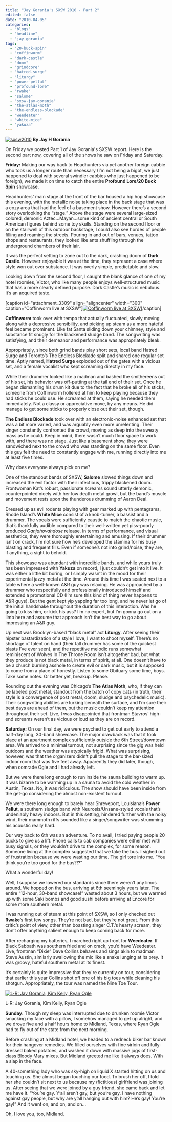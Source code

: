 ```yaml
---
title: "Jay Gorania's SXSW 2010 - Part 2"
edited: false
date: "2010-04-05"
categories:
  - "blogs"
  - "headline"
  - "jay_gorania"
tags:
  - "20-buck-spin"
  - "coffinworm"
  - "dark-castle"
  - "doom"
  - "grindcore"
  - "hatred-surge"
  - "liturgy"
  - "power-pellut"
  - "profound-lore"
  - "rwake"
  - "salome"
  - "sxsw-jay-gorania"
  - "the-atlas-moth"
  - "the-endless-blockade"
  - "weedeater"
  - "white-mice"
  - "yakuza"
---
```


[![sxsw2010](http://www.hellbound.ca/wp-content/uploads/2010/04/sxsw2010.jpg "sxsw2010")](http://www.hellbound.ca/wp-content/uploads/2010/04/sxsw2010.jpg) **By Jay H Gorania**

On Friday we posted Part 1 of Jay Gorania's SXSW report. Here is the second part now, covering all of the shows he saw on Friday and Saturday.

**Friday:** Making our way back to Headhunters via yet another foreign cabbie who took us a longer route than necessary (I’m not being a bigot, we just happened to deal with several swindler cabbies who just happened to be foreign), we made it on time to catch the entire **Profound Lore/20 Buck Spin** showcase.

Headhunters' main stage at the front of the bar housed a hip hop showcase this evening, with the metallic noise taking place in the back stage that was a cozy area that had the feel of a basement show. However there’s a second story overlooking the “stage.” Above the stage were several large-sized colored, demonic Aztec…Mayan…some kind of ancient central or South American figures behind some toy skulls. Standing on the second floor or on the stairwell of this outdoor backstage, I could also see hordes of people filling and roaming the streets. Pouring in and out of bars, venues, tattoo shops and restaurants, they looked like ants shuffling through the underground chambers of their lair.

It was the perfect setting to zone out to the dark, crashing doom of **Dark Castle**. However enjoyable it was at the time, they represent a case where style won out over substance. It was overly simple, predictable and slow.

Looking down from the second floor, I caught the blank glance of one of my hotel roomies, Victor, who like many people enjoys well-structured music that has a more clearly defined purpose. Dark Castle’s music is nebulous. It’s an acquired taste.

\[caption id="attachment\_3309" align="aligncenter" width="300" caption="Coffinworm live at SXSW"\][![Coffinworm live at SXSW](http://www.hellbound.ca/wp-content/uploads/2010/04/DSCF0333_resized-300x225.jpg "DSCF0333_resized")](http://www.hellbound.ca/wp-content/uploads/2010/04/DSCF0333_resized.jpg)\[/caption\]

**Coffinworm** took over with tempo that actually fluctuated, slowly moving along with a depressive sensibility, and picking up steam as a more hateful feel became prominent. Like fat Santa sliding down your chimney, style and substance fit snugly for the blackened sludge band. The songwriting was satisfying, and their demeanor and performance was appropriately bleak.

Appropriately, since both grind bands play short sets, local band Hatred Surge and Toronto’s The Endless Blockade split and shared one regular set time. Aptly named, **Hatred Surge** exploded out of the gates with a vicious set, and a female vocalist who kept screaming directly in my face.

While their drummer looked like a madman and bashed the smithereens out of his set, his behavior was off-putting at the tail end of their set. Once he began dismantling his drum kit due to the fact that he broke all of his sticks, someone from Coffinworm hollered at him to keep playing because they had sticks he could use. He screamed at them, saying he needed them immediately. Not a classy or appreciative move, by any means. He did manage to get some sticks to properly close out their set, though.

**The Endless Blockade** took over with an electronic-noise enhanced set that was a bit more varied, and was arguably even more unrelenting. Their singer constantly confronted the crowd, moving as deep into the sweaty mass as he could. Keep in mind, there wasn’t much floor space to work with, and there was no stage. Just like a basement show, they were sandwiched next to the crowd who was standing on the same floor. Even this guy felt the need to constantly engage with me, running directly into me at least five times.

Why does everyone always pick on me?

One of the standout bands of SXSW, **Salome** slowed things down and increased the evil factor with their infectious, trippy blackened doom. Frontwoman Kat’s robust, passionate screams sound utterly demonic, counterpointed nicely with her low death metal growl, but the band’s muscle and movement rests upon the thunderous drumming of Aaron Deal.

Dressed up as evil rodents playing with gear marked up with pentagrams, Rhode Island’s **White Mice** consist of a knob-turner, a bassist and a drummer. The vocals were sufficiently caustic to match the chaotic music, that’s thankfully audible compared to their well-written yet piss-poorly produced _Ganjahovahdose_ release. In terms of performance, and visual aesthetics, they were thoroughly entertaining and amusing. If their drummer isn’t on crack, I’m not sure how he’s developed the stamina for his busy blasting and frequent fills. Even if someone’s not into grind/noise, they are, if anything, a sight to behold.

This showcase was abundant with incredible bands, and while yours truly has been impressed with **Yakuza** on record, I just couldn’t get into it live. It was either a little bit boring, or I simply wasn’t in the mood for their experimental jazzy metal at the time. Around this time I was seated next to a table where a well-known A&R guy was relaxing. He was approached by a drummer who respectfully and professionally introduced himself and extended a promotional CD (I’m sure this kind of thing never happens to A&R guys). But the gent kept yip yapping far too long, and he never let go of the initial handshake throughout the duration of this interaction. Was he going to kiss him, or kick his ass? I’m no expert, but I’m gonna go out on a limb here and assume that approach isn’t the best way to go about impressing an A&R guy.

Up next was Brooklyn-based “black metal” act **Liturgy**. After seeing their hipster bastardization of a style I love, I want to shoot myself. There’s no shortage of talent on hand (their tall drummer has some of the quickest blasts I’ve ever seen), and the repetitive melodic runs somewhat reminiscent of Wolves In The Throne Room isn’t altogether bad, but what they produce is not black metal, in terms of spirit, at all. One doesn’t have to be a church burning asshole to create evil or dark music, but it is supposed to come from a place of honestly. Listen to some Obituary some time, boys. Take some notes. Or better yet, breakup. Please.

Rounding out the evening was Chicago’s **The Atlas Moth**, who, if they can be labeled post metal, standout from the batch of copy cats (in truth, their style is a convergence of post metal, doom, sludge and psychedelic music). Their songwriting abilities are lurking beneath the surface, and I’m sure their best days are ahead of them, but the music couldn’t keep my attention throughout their set. Live, I was disappointed that frontman Stavros’ high-end screams weren’t as vicious or loud as they are on record.

**Saturday:** On our final day, we were psyched to get out early to attend a half-day long, 30-band showcase. The major drawback was that it took place at an apartment complex sufficiently outside the 6th Street/downtown area. We arrived to a minimal turnout, not surprising since the gig was held outdoors and the weather was atypically frigid. What was surprising, however, was that the organizers didn’t pull the stage to the bar-sized indoor room that was five feet away. Apparently they did later, though, when comrade Ogle and I had already left.

But we were there long enough to run inside the sauna building to warm up. It was bizarre to be warming up in a sauna to avoid the cold weather in Austin, Texas. No, it was ridiculous. The show should have been inside from the get-go considering the almost non-existent turnout.

We were there long enough to barely hear Shreveport, Louisiana’s **Power Pellut**, a southern sludge band with Neurosis/Unsane-styled vocals that’s undeniably heavy indoors. But in this setting, hindered further with the noisy wind, their mammoth riffs sounded like a singer/songwriter was strumming his acoustic really hard.

Our way back to 6th was an adventure. To no avail, I tried paying people 20 bucks to give us a lift. Phone calls to cab companies were either met with busy signals, or they wouldn’t drive to the complex, for some reason. Someone living at the complex suggested that we take the bus. I sighed out of frustration because we were wasting our time. The girl tore into me. “You think you’re too good for the bus?!?”

What a wonderful day!

Well, I suppose we lowered our standards since there weren’t any limos around. We hopped on the bus, arriving at 6th seemingly years later. The entire “12-hour, 30-band showcase!” wasted about 3 hours, but we warmed up with some Saki bombs and good sushi before arriving at Encore for some more southern metal.

I was running out of steam at this point of SXSW, so I only checked out **Rwake**’s first few songs. They’re not bad, but they’re not great. From this critic’s point of view, other than boasting singer C.T.’s hearty scream, they don’t offer anything salient enough to keep coming back for more.

After recharging my batteries, I marched right up front for **Weedeater**. If Black Sabbath was southern fried and on crack, you’d have Weedeater. Live, frontman “Dixie” Dave Collins behaves and sings akin to madman Steve Austin, similarly swallowing the mic like a snake lunging at its prey. It was groovy, hateful southern metal at its finest.

It’s certainly is quite impressive that they're currently on tour, considering that earlier this year Collins shot off one of his big toes while cleaning his shotgun. Appropriately, the tour was named the Nine Toe Tour.

[![L-R: Jay Gorania, Kim Kelly, Ryan Ogle](http://www.hellbound.ca/wp-content/uploads/2010/04/26975_653900770556_10515129_37180426_5835413_n-300x199.jpg "26975_653900770556_10515129_37180426_5835413_n")](http://www.hellbound.ca/wp-content/uploads/2010/04/26975_653900770556_10515129_37180426_5835413_n.jpg)

L-R: Jay Gorania, Kim Kelly, Ryan Ogle

**Sunday:** Though my sleep was interrupted due to drunken roomie Victor smacking my face with a pillow, I somehow managed to get up alright, and we drove five and a half hours home to Midland, Texas, where Ryan Ogle had to fly out of the state from the next morning.

Before crashing at a Midland hotel, we headed to a redneck biker bar known for their hangover remedies. We filled ourselves with fine sirloin and fully-dressed baked potatoes, and washed it down with massive jugs of first-class Bloody Mary mixes. But Midland greeted me like it always does. With a slap in the face.

A 40-something lady who was sky-high on liquid X started hitting on us and touching us. She almost began touching our food. To brush her off, I told her she couldn’t sit next to us because my (fictitious) girlfriend was joining us. After seeing that we were joined by a guy friend, she came back and let me have it. “You’re gay. Y’all aren’t gay, but you’re gay. I have nothing against gay people, but why are y’all hanging out with him? He’s gay! You’re gay!” And it went on, and on, and on...

Oh, I love you, too, Midland.
